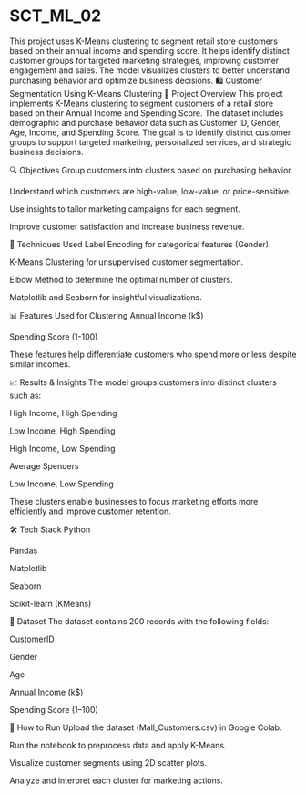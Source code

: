 # SCT_ML_02
This project uses K-Means clustering to segment retail store customers based on their annual income and spending score. It helps identify distinct customer groups for targeted marketing strategies, improving customer engagement and sales. The model visualizes clusters to better understand purchasing behavior and optimize business decisions.
🛍️ Customer Segmentation Using K-Means Clustering
📌 Project Overview
This project implements K-Means clustering to segment customers of a retail store based on their Annual Income and Spending Score. The dataset includes demographic and purchase behavior data such as Customer ID, Gender, Age, Income, and Spending Score. The goal is to identify distinct customer groups to support targeted marketing, personalized services, and strategic business decisions.

🔍 Objectives
Group customers into clusters based on purchasing behavior.

Understand which customers are high-value, low-value, or price-sensitive.

Use insights to tailor marketing campaigns for each segment.

Improve customer satisfaction and increase business revenue.

🧠 Techniques Used
Label Encoding for categorical features (Gender).

K-Means Clustering for unsupervised customer segmentation.

Elbow Method to determine the optimal number of clusters.

Matplotlib and Seaborn for insightful visualizations.

📊 Features Used for Clustering
Annual Income (k$)

Spending Score (1-100)

These features help differentiate customers who spend more or less despite similar incomes.

📈 Results & Insights
The model groups customers into distinct clusters such as:

High Income, High Spending

Low Income, High Spending

High Income, Low Spending

Average Spenders

Low Income, Low Spending

These clusters enable businesses to focus marketing efforts more efficiently and improve customer retention.

🛠️ Tech Stack
Python

Pandas

Matplotlib

Seaborn

Scikit-learn (KMeans)

📁 Dataset
The dataset contains 200 records with the following fields:

CustomerID

Gender

Age

Annual Income (k$)

Spending Score (1–100)

📌 How to Run
Upload the dataset (Mall_Customers.csv) in Google Colab.

Run the notebook to preprocess data and apply K-Means.

Visualize customer segments using 2D scatter plots.

Analyze and interpret each cluster for marketing actions.

